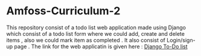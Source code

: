 # Amfoss-Curriculum-2

This repository consist of a todo list web application made using Django which consist of a todo list form where we could add, create and delete items , also we could mark item as completed . It also consist of Login/sign-up page .
The link for the web applicatin is given here : [Django To-Do list](http://itsabhinavm.pythonanywhere.com/)
